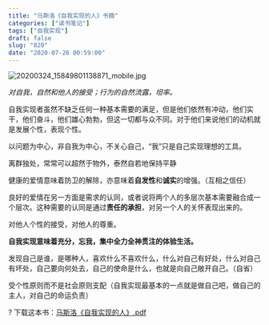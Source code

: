 ```yaml
---
title: "马斯洛《自我实现的人》书摘"
categories: ["读书笔记"]
tags: ["自我实现"]
draft: false
slug: "820"
date: "2020-07-26 00:59:00"
---
```


![20200324_15849801138871_mobile.jpg](https://img.bi-bo.cn/2020/09/1513242551.jpg)

*对自我，自然和他人的接受；行为的自然流露，坦率。*

自我实现者虽然不缺乏任何一种基本需要的满足，但是他们依然有冲动，他们实干，他们奋斗，他们雄心勃勃，但这一切都与众不同。对于他们来说他们的动机就是发展个性，表现个性。

以问题为中心，非自我为中心，不关心自己，“我”只是自己实现理想的工具。

离群独处，常常可以超然于物外，泰然自若地保持平静

健康的爱情意味着防卫的解除，亦意味着**自发性**和**诚实**的增强。（互相之信任）

良好的爱情在另一方面是需求的认同，或者说将两个人的多层次基本需要融合成一个层次。这种需要的认同是通过**责任的承担**，对另一个人的关怀表现出来的。

对他人个性的接受，对他人的尊重。

**自我实现意味着充分，忘我，集中全力全神贯注的体验生活。**

发现自己是谁，是哪种人，喜欢什么不喜欢什么，什么对自己有好处，什么对自己有坏处，自己要向何处去，自己的使命是什么，也就是向自己敞开自己。（自省）

受个性原则而不是社会原则支配（自我实现最基本的一点就是做自己吧，做自己的主人，对自己的命运负责）

? 下载这本书：[马斯洛《自我实现的人》.pdf](https://wws.lanzous.com/ig8xUghnoza)

